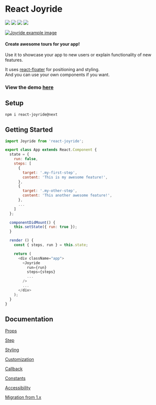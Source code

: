 # React Joyride

[![](https://badge.fury.io/js/react-joyride.svg)](https://www.npmjs.com/package/react-joyride) [![](https://travis-ci.org/gilbarbara/react-joyride.svg)](https://travis-ci.org/gilbarbara/react-joyride) [![](https://api.codeclimate.com/v1/badges/43ecb5536910133429bd/maintainability)](https://codeclimate.com/github/gilbarbara/react-joyride/maintainability) [![](https://api.codeclimate.com/v1/badges/43ecb5536910133429bd/test_coverage)](https://codeclimate.com/github/gilbarbara/react-joyride/test_coverage)

[![Joyride example image](http://gilbarbara.github.io/react-joyride/media/example.png)](http://gilbarbara.github.io/react-joyride/)

#### Create awesome tours for your app!

Use it to showcase your app to new users or explain functionality of new features.  

It uses [react-floater](https://github.com/gilbarbara/react-floater) for positioning and styling.  
And you can use your own components if you want.

### View the demo [here](https://2zpjporp4p.codesandbox.io/)

## Setup

```bash
npm i react-joyride@next
```

## Getting Started

```javascript
import Joyride from 'react-joyride';

export class App extends React.Component {
  state = {
    run: false,
    steps: [
      {
        target: '.my-first-step',
        content: 'This is my awesome feature!',
      },
      {
        target: '.my-other-step',
        content: 'This another awesome feature!',
      },
      ...
    ]
  };

  componentDidMount() {
    this.setState({ run: true });
  }

  render () {
    const { steps, run } = this.state;

    return (
      <div className="app">
        <Joyride
          run={run}
          steps={steps}
          ...
        />
        ...
      </div>
    );
  }
}
```

## Documentation

[Props](props.md)

[Step](step.md)

[Styling](styling.md)

[Customization](customization.md)

[Callback](callback.md)

[Constants](constants.md)

[Accessibility](accessibility.md)

[Migration from 1.x](migration.md)

